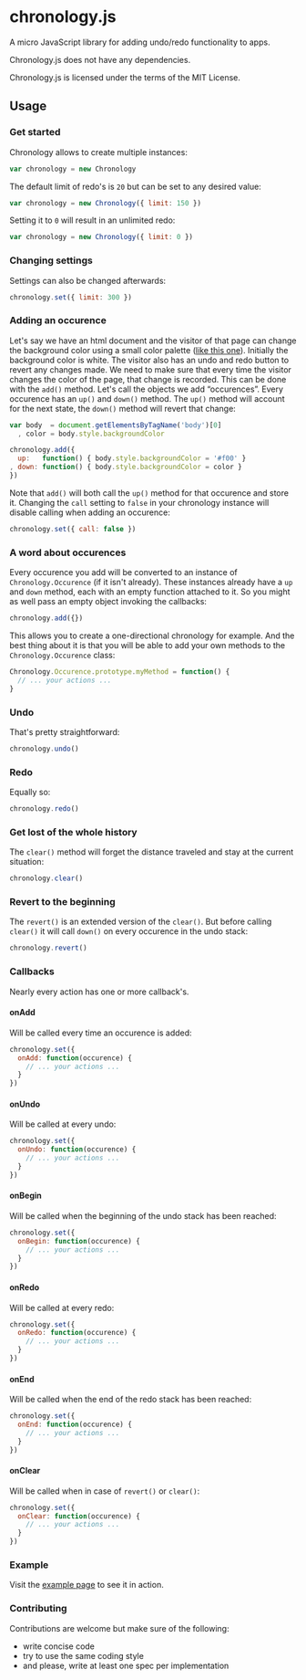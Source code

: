 # chronology.js

A micro JavaScript library for adding undo/redo functionality to apps.

Chronology.js does not have any dependencies.

Chronology.js is licensed under the terms of the MIT License.

## Usage

### Get started
Chronology allows to create multiple instances:

```javascript
var chronology = new Chronology
```

The default limit of redo's is `20` but can be set to any desired value:

```javascript
var chronology = new Chronology({ limit: 150 })
```

Setting it to `0` will result in an unlimited redo:

```javascript
var chronology = new Chronology({ limit: 0 })
```

### Changing settings
Settings can also be changed afterwards:

```javascript
chronology.set({ limit: 300 })
```

### Adding an occurence
Let's say we have an html document and the visitor of that page can change the background color using a small color palette ([like this one](http://chronology.wout.co.uk/)). Initially the background color is white. The visitor also has an undo and redo button to revert any changes made. We need to make sure that every time the visitor changes the color of the page, that change is recorded. This can be done with the `add()` method. Let's call the objects we add “occurences”. Every occurence has an `up()` and `down()` method. The `up()` method will account for the next state, the `down()` method will revert that change:

```javascript
var body  = document.getElementsByTagName('body')[0]
  , color = body.style.backgroundColor 

chronology.add({
  up:   function() { body.style.backgroundColor = '#f00' }
, down: function() { body.style.backgroundColor = color }
})
```

Note that `add()` will both call the `up()` method for that occurence and store it. Changing the `call` setting to `false` in your chronology instance will disable calling when adding an occurence:

```javascript
chronology.set({ call: false })
```

### A word about occurences
Every occurence you add will be converted to an instance of `Chronology.Occurence` (if it isn't already). These instances already have a `up` and `down` method, each with an empty function attached to it. So you might as well pass an empty object invoking the callbacks:

```javascript
chronology.add({})
```

This allows you to create a one-directional chronology for example. And the best thing about it is that you will be able to add your own methods to the `Chronology.Occurence` class:

```javascript
Chronology.Occurence.prototype.myMethod = function() {
  // ... your actions ...
}
```

### Undo
That's pretty straightforward:

```javascript
chronology.undo()
```

### Redo
Equally so:

```javascript
chronology.redo()
```

### Get lost of the whole history
The `clear()` method will forget the distance traveled and stay at the current situation:

```javascript
chronology.clear()
```

### Revert to the beginning
The `revert()` is an extended version of the `clear()`. But before calling `clear()` it will call `down()` on every occurence in the undo stack:

```javascript
chronology.revert()
```

### Callbacks
Nearly every action has one or more callback's.

#### onAdd
Will be called every time an occurence is added:

```javascript
chronology.set({
  onAdd: function(occurence) {
    // ... your actions ...
  }
})
```

#### onUndo
Will be called at every undo:

```javascript
chronology.set({
  onUndo: function(occurence) {
    // ... your actions ...
  }
})
```

#### onBegin
Will be called when the beginning of the undo stack has been reached:

```javascript
chronology.set({
  onBegin: function(occurence) {
    // ... your actions ...
  }
})
```

#### onRedo
Will be called at every redo:

```javascript
chronology.set({ 
  onRedo: function(occurence) {
    // ... your actions ...
  }
})
```

#### onEnd
Will be called when the end of the redo stack has been reached:

```javascript
chronology.set({
  onEnd: function(occurence) {
    // ... your actions ...
  }
})
```

#### onClear
Will be called when in case of `revert()` or `clear()`:

```javascript
chronology.set({
  onClear: function(occurence) {
    // ... your actions ...
  }
})
```

### Example
Visit the [example page](http://chronology.wout.co.uk/) to see it in action.

### Contributing

Contributions are welcome but make sure of the following:
- write concise code
- try to use the same coding style
- and please, write at least one spec per implementation








